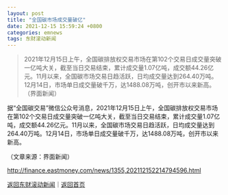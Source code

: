 ```yaml
---
layout: post
title: "全国碳市场成交量破亿"
date: 2021-12-15 15:59:24 +0800
categories: emnews
tags: 东财滚动新闻
---
```

> 2021年12月15日上午，全国碳排放权交易市场在第102个交易日成交量突破一亿吨大关，截至当日交易结束，累计成交量1.07亿吨，成交额44.26亿元。11月以来，全国碳市场交易日趋活跃，日均成交量达到264.40万吨。12月14日，市场单日成交量破千万，达1488.08万吨，创开市以来新高。（界面新闻）

<p>据“全国碳交易”微信公众号消息，2021年12月15日上午，全国碳排放权交易市场在第102个交易日成交量突破一亿吨大关，截至当日交易结束，累计成交量1.07亿吨，成交额44.26亿元。11月以来，全国碳市场交易日趋活跃，日均成交量达到264.40万吨。12月14日，市场单日成交量破千万，达1488.08万吨，创开市以来新高。</p><p class="em_media">（文章来源：界面新闻）</p>

<http://finance.eastmoney.com/news/1355,202112152214794596.html>

[返回东财滚动新闻](//finews.withounder.com/emnews/)｜[返回首页](//finews.withounder.com/)